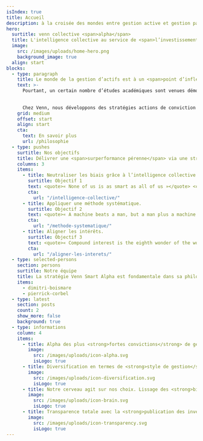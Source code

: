 ```yaml
---
isIndex: true
title: Accueil
description: à la croisée des mondes entre gestion active et gestion passive
hero:
  surtitle: venn collective <span>alpha</span>
  title: L'intelligence collective au service de <span>l’investissement.</span>
  image:
    src: /images/uploads/home-hero.png
    background_image: true
  align: start
blocks:
  - type: paragraph
    title: Le monde de la gestion d’actifs est à un <span>point d’inflexion</span>. Difficile aujourd’hui de fermer les yeux sur <span>l’essor de la gestion passive</span>. Certains vont même jusqu'à imaginer la disparition prochaine de la <span>gestion active…</span>
    text: >-
      Pourtant, un certain nombre d’études académiques sont venues démontrer qu’il existait bien un alpha fondamental. Plutôt que d’opposer gestion active et gestion passive, la question se pose alors de savoir comment extraire cet alpha fondamental ? 
      
      
      Chez Venn, nous développons des stratégies actions de conviction construites à partir d’un processus systématique. Pour cela nous exploitons les données publiques de portefeuilles de gérants fondamentaux tels des signaux. Grâce au concept d’intelligence collective, la stratégie Collective Alpha apporte une réponse au dilemme gestion active/gestion passive en se positionnant à la croisée de ces mondes. Unique en Europe, cette approche permet de capitaliser sur le ‘bon sens’ de la gestion active, tout en gommant ses biais intrinsèques. Elle peut être accessible de façon transparente, liquide et à des tarifs plus compétitifs.
    grid: medium
    offset: start
    align: start
    cta:
      text: En savoir plus
      url: /philosophie
  - type: pushes
    surtitle: Nos objectifs
    title: Délivrer une <span>surperformance pérenne</span> via une stratégie fondamentale dans sa philosophie et disciplinée dans <span>sa mécanique.</span>
    columns: 3
    items:
      - title: Neutraliser les biais grâce à l’intelligence collective.
        surtitle: Objectif 1
        text: <quote>« None of us is as smart as all of us »</quote> <cite>Kenneth H. Blanchard</cite>
        cta:
          url: "/intelligence-collective/"
      - title: Appliquer une méthode systématique.
        surtitle: Objectif 2
        text: <quote>« A machine beats a man, but a man plus a machine beats a machine »</quote> <cite>Gary Kasparov</cite>
        cta:
          url: "/methode-systematique/"
      - title: Aligner les intérêts.
        surtitle: Objectif 3
        text: <quote>« Compound interest is the eighth wonder of the world. He who understands it, earns it; he who doesn't, pays it »</quote> <cite>Albert Einstein</cite>
        cta:
          url: "/aligner-les-interets/"
  - type: selected-persons
    section: persons
    surtitle: Notre équipe
    title: La stratégie Venn Smart Alpha est fondamentale dans sa philosophie mais quantitative dans sa mise en œuvre.
    items:
      - dimitri-boismare
      - pierrick-corbel
  - type: latest
    section: posts
    count: 2
    show_more: false
    background: true
  - type: informations
    column: 4
    items:
      - title: Alpha des plus <strong>fortes convictions</strong> de gérants fondamentaux
        image:
          src: /images/uploads/icon-alpha.svg
          isLogo: true
      - title: Diversification en termes de <strong>style de gestion</strong>
        image:
          src: /images/uploads/icon-diversification.svg
          isLogo: true
      - title: Notre cerveau agit sur nos choix. Lissage des <strong>biais cognitifs</strong>
        image:
          src: /images/uploads/icon-brain.svg
          isLogo: true
      - title: Transparence totale avec la <strong>publication des inventaires complets</strong>
        image:
          src: /images/uploads/icon-transparency.svg
          isLogo: true
---
```

